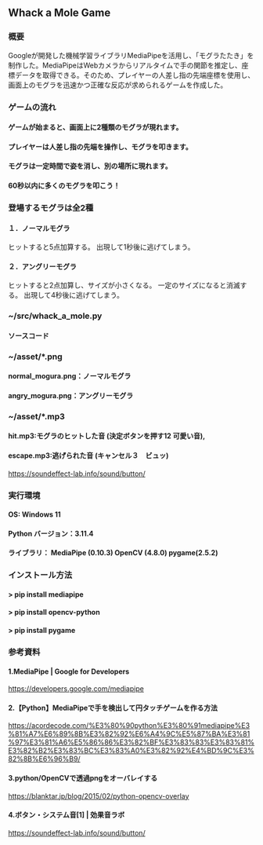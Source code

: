 ## Whack a Mole Game
### 概要
Googleが開発した機械学習ライブラリMediaPipeを活用し、「モグラたたき」を制作した。MediaPipeはWebカメラからリアルタイムで手の関節を推定し、座標データを取得できる。そのため、プレイヤーの人差し指の先端座標を使用し、画面上のモグラを迅速かつ正確な反応が求められるゲームを作成した。

### ゲームの流れ
#### ゲームが始まると、画面上に2種類のモグラが現れます。
#### プレイヤーは人差し指の先端を操作し、モグラを叩きます。
#### モグラは一定時間で姿を消し、別の場所に現れます。
#### 60秒以内に多くのモグラを叩こう！

### 登場するモグラは全2種
#### １．ノーマルモグラ
ヒットすると5点加算する。
出現して1秒後に逃げてしまう。
#### ２．アングリーモグラ
ヒットすると2点加算し、サイズが小さくなる。
一定のサイズになると消滅する。
出現して4秒後に逃げてしまう。

### ~/src/whack_a_mole.py
#### ソースコード
### ~/asset/*.png
#### normal_mogura.png：ノーマルモグラ
#### angry_mogura.png：アングリーモグラ
### ~/asset/*.mp3
#### hit.mp3:モグラのヒットした音 (決定ボタンを押す12 可愛い音),
#### escape.mp3:逃げられた音 (キャンセル３　ビュッ)
https://soundeffect-lab.info/sound/button/

### 実行環境
#### OS: Windows 11
#### Python バージョン：3.11.4
#### ライブラリ： MediaPipe (0.10.3) OpenCV (4.8.0) pygame(2.5.2)
### インストール方法
#### > pip install mediapipe
#### > pip install opencv-python
#### > pip install pygame

### 参考資料
#### 1.MediaPipe | Google for Developers
https://developers.google.com/mediapipe

#### 2.【Python】MediaPipeで手を検出して円タッチゲームを作る方法
https://acordecode.com/%E3%80%90python%E3%80%91mediapipe%E3%81%A7%E6%89%8B%E3%82%92%E6%A4%9C%E5%87%BA%E3%81%97%E3%81%A6%E5%86%86%E3%82%BF%E3%83%83%E3%83%81%E3%82%B2%E3%83%BC%E3%83%A0%E3%82%92%E4%BD%9C%E3%82%8B%E6%96%B9/

#### 3.python/OpenCVで透過pngをオーバレイする
https://blanktar.jp/blog/2015/02/python-opencv-overlay

#### 4.ボタン・システム音[1] | 効果音ラボ
https://soundeffect-lab.info/sound/button/

